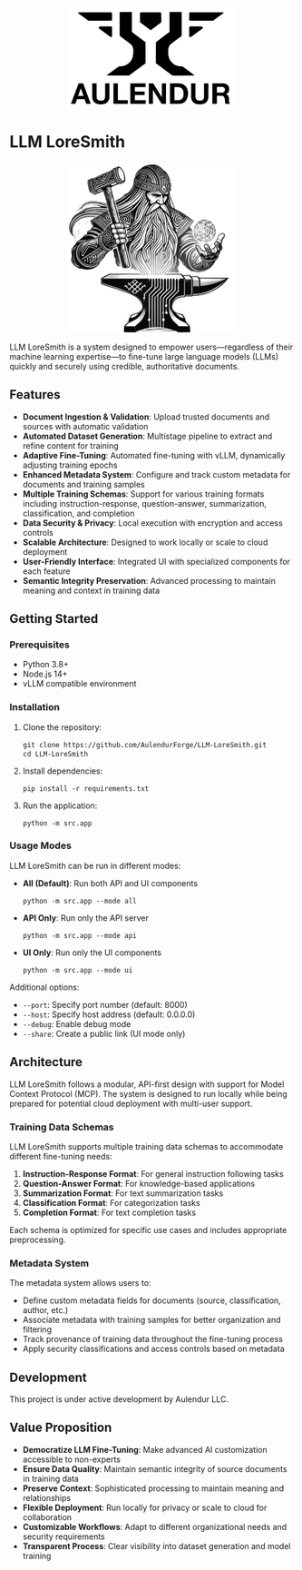 <p align="center">
  <img src="src/assets/Aulendur Block Logo and Name.png" alt="Aulendur Logo" width="300">
</p>

# LLM LoreSmith

<p align="center">
  <img src="src\assets\LLM LoreSmith.png" alt="LoreSmith Dwarf Logo" width="300">
</p>

LLM LoreSmith is a system designed to empower users—regardless of their machine learning expertise—to fine-tune large language models (LLMs) quickly and securely using credible, authoritative documents.

## Features

- **Document Ingestion & Validation**: Upload trusted documents and sources with automatic validation
- **Automated Dataset Generation**: Multistage pipeline to extract and refine content for training
- **Adaptive Fine-Tuning**: Automated fine-tuning with vLLM, dynamically adjusting training epochs
- **Enhanced Metadata System**: Configure and track custom metadata for documents and training samples
- **Multiple Training Schemas**: Support for various training formats including instruction-response, question-answer, summarization, classification, and completion
- **Data Security & Privacy**: Local execution with encryption and access controls
- **Scalable Architecture**: Designed to work locally or scale to cloud deployment
- **User-Friendly Interface**: Integrated UI with specialized components for each feature
- **Semantic Integrity Preservation**: Advanced processing to maintain meaning and context in training data

## Getting Started

### Prerequisites

- Python 3.8+
- Node.js 14+
- vLLM compatible environment

### Installation

1. Clone the repository:
   ```
   git clone https://github.com/AulendurForge/LLM-LoreSmith.git
   cd LLM-LoreSmith
   ```

2. Install dependencies:
   ```
   pip install -r requirements.txt
   ```

3. Run the application:
   ```
   python -m src.app
   ```

### Usage Modes

LLM LoreSmith can be run in different modes:

- **All (Default)**: Run both API and UI components
  ```
  python -m src.app --mode all
  ```

- **API Only**: Run only the API server
  ```
  python -m src.app --mode api
  ```

- **UI Only**: Run only the UI components
  ```
  python -m src.app --mode ui
  ```

Additional options:
- `--port`: Specify port number (default: 8000)
- `--host`: Specify host address (default: 0.0.0.0)
- `--debug`: Enable debug mode
- `--share`: Create a public link (UI mode only)

## Architecture

LLM LoreSmith follows a modular, API-first design with support for Model Context Protocol (MCP). The system is designed to run locally while being prepared for potential cloud deployment with multi-user support.

### Training Data Schemas

LLM LoreSmith supports multiple training data schemas to accommodate different fine-tuning needs:

1. **Instruction-Response Format**: For general instruction following tasks
2. **Question-Answer Format**: For knowledge-based applications
3. **Summarization Format**: For text summarization tasks
4. **Classification Format**: For categorization tasks
5. **Completion Format**: For text completion tasks

Each schema is optimized for specific use cases and includes appropriate preprocessing.

### Metadata System

The metadata system allows users to:
- Define custom metadata fields for documents (source, classification, author, etc.)
- Associate metadata with training samples for better organization and filtering
- Track provenance of training data throughout the fine-tuning process
- Apply security classifications and access controls based on metadata

## Development

This project is under active development by Aulendur LLC.

## Value Proposition

- **Democratize LLM Fine-Tuning**: Make advanced AI customization accessible to non-experts
- **Ensure Data Quality**: Maintain semantic integrity of source documents in training data
- **Preserve Context**: Sophisticated processing to maintain meaning and relationships
- **Flexible Deployment**: Run locally for privacy or scale to cloud for collaboration
- **Customizable Workflows**: Adapt to different organizational needs and security requirements
- **Transparent Process**: Clear visibility into dataset generation and model training
